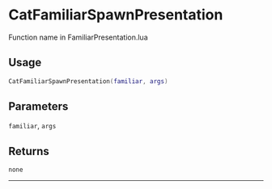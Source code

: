 # CatFamiliarSpawnPresentation
Function name in FamiliarPresentation.lua
## Usage
```lua
CatFamiliarSpawnPresentation(familiar, args)
```
## Parameters
`familiar`, `args`
## Returns
`none`

---